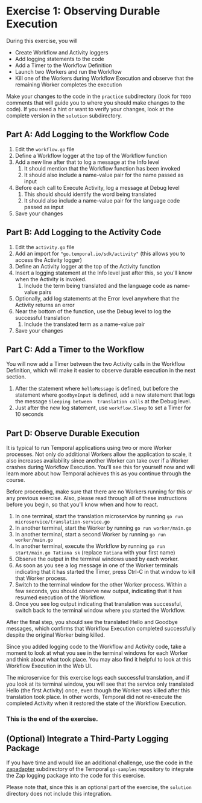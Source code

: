 # Exercise 1: Observing Durable Execution
During this exercise, you will

* Create Workflow and Activity loggers 
* Add logging statements to the code
* Add a Timer to the Workflow Definition
* Launch two Workers and run the Workflow
* Kill one of the Workers during Workflow Execution and observe that the remaining Worker completes the execution

Make your changes to the code in the `practice` subdirectory (look for `TODO` comments that will guide you to where you should make changes to the code). If you need a hint or want to verify your changes, look at the complete version in the `solution` subdirectory.

## Part A: Add Logging to the Workflow Code

1. Edit the `workflow.go` file
2. Define a Workflow logger at the top of the Workflow function
3. Add a new line after that to log a message at the Info level
   1. It should mention that the Workflow function has been invoked
   2. It should also include a name-value pair for the name passed as input
3. Before each call to Execute Activity, log a message at Debug level
   1. This should should identify the word being translated
   2. It should also include a name-value pair for the language code passed as input
4. Save your changes


## Part B: Add Logging to the Activity Code

1. Edit the `activity.go` file
2. Add an import for `"go.temporal.io/sdk/activity"` (this allows you to access the Activity logger)
3. Define an Activity logger at the top of the Activity function
4. Insert a logging statement at the Info level just after this, so you'll know when the Activity is invoked. 
   1. Include the term being translated and the language code as name-value pairs
4. Optionally, add log statements at the Error level anywhere that the Activity returns an error
5. Near the bottom of the function, use the Debug level to log the successful translation
	1. Include the translated term as a name-value pair
6. Save your changes


## Part C: Add a Timer to the Workflow
You will now add a Timer between the two Activity calls in the Workflow Definition, which will make it easier to observe durable execution in the next section.

1. After the statement where `helloMessage` is defined, but before the statement where
   `goodbyeInput` is defined, add a new statement that logs the message `Sleeping between 
    translation calls` at the Debug level.
2. Just after the new log statement, use `workflow.Sleep` to set a Timer for 10 seconds


## Part D: Observe Durable Execution
It is typical to run Temporal applications using two or more Worker processes. Not only do additional Workers allow the application to scale, it also increases availability since another Worker can take over if a Worker crashes during Workflow Execution. You'll see this for yourself now and will learn more about how Temporal achieves this as you continue through the course.

Before proceeding, make sure that there are no Workers running for this or any previous exercise. Also, please read through all of these instructions before you begin, so that you'll know when and how to react.

1. In one terminal, start the translation microservice by running `go run  microservice/translation-service.go`
2. In another terminal, start the Worker by running `go run worker/main.go`
3. In another terminal, start a second Worker by running `go run worker/main.go`
4. In another terminal, execute the Workflow by running `go run start/main.go Tatiana sk` (replace `Tatiana` with your first name) 
5. Observe the output in the terminal windows used by each worker. 
6. 	As soon as you see a log message in one of the Worker terminals indicating that it has started the Timer, press Ctrl-C in that window to kill that Worker process.
7. Switch to the terminal window for the other Worker process. Within a few seconds, you should observe new output, indicating that it has resumed execution of the Workflow.
8. Once you see log output indicating that translation was successful, switch back to the terminal window where you started the Workflow. 

After the final step, you should see the translated Hello and Goodbye messages, which confirms that Workflow Execution completed successfully despite the original Worker being killed.

Since you added logging code to the Workflow and Activity code, take a moment to look at what you see in the terminal windows for each Worker and think about what took place. You may also find it helpful to look at this Workflow Execution in the Web UI.

The microservice for this exercise logs each successful translation, and if you look at its terminal window, you will see that the service only translated Hello (the first Activity) once, even though the Worker was killed after this translation took place. In other words, Temporal did not re-execute the completed Activity when it restored the state of the Workflow Execution. 

### This is the end of the exercise.


## (Optional) Integrate a Third-Party Logging Package 
If you have time and would like an additional challenge, use the code in the [zapadapter](https://github.com/temporalio/samples-go/tree/main/zapadapter) subdirectory of the Temporal `go-samples` repository to integrate the Zap logging package into the code for this exercise.

Please note that, since this is an optional part of the exercise, the `solution` directory does not include this integration.
